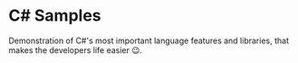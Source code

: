 # C# Samples

Demonstration of C#'s most important language
features and libraries, that makes the developers
life easier &#128521;.